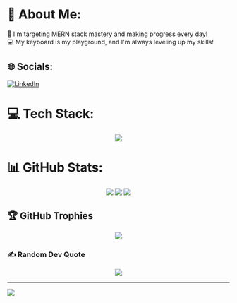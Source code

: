 # 💫 About Me:
🎯 I'm targeting MERN stack mastery and making progress every day!<br>💻 My keyboard is my playground, and I'm always leveling up my skills!<br>

## 🌐 Socials:
[![LinkedIn](https://img.shields.io/badge/LinkedIn-%230077B5.svg?logo=linkedin&logoColor=white)](https://linkedin.com/in/ziyan-chasmawala-4658b8239/) 

# 💻 Tech Stack:
<div align="center">
  <img src="https://skillicons.dev/icons?i=python,java,c,javascript,kotlin,css,html,aws,react,express,nodejs,tailwindcss,vite,mongodb,mysql,figma,numpy,pandas,scikit-learn,matplotlib" />
</div>

# 📊 GitHub Stats:
<div align="center">
  <img src="https://github-readme-stats.vercel.app/api?username=ziyanchasmawala&theme=dark&hide_border=false&include_all_commits=false&count_private=false" />
  <img src="https://github-readme-streak-stats.herokuapp.com/?user=ziyanchasmawala&theme=dark&hide_border=false" />
  <img src="https://github-readme-stats.vercel.app/api/top-langs/?username=ziyanchasmawala&theme=dark&hide_border=false&include_all_commits=false&count_private=false&layout=compact" />
</div>

## 🏆 GitHub Trophies
<div align="center">
  <img src="https://github-profile-trophy.vercel.app/?username=ziyanchasmawala&theme=dark&no-frame=false&no-bg=false&margin-w=4" />
</div>

### ✍️ Random Dev Quote
<div align="center">
  <img src="https://quotes-github-readme.vercel.app/api?type=horizontal&theme=radical" />
</div>

---
[![](https://visitcount.itsvg.in/api?id=ziyanchasmawala&icon=0&color=0)](https://visitcount.itsvg.in)


